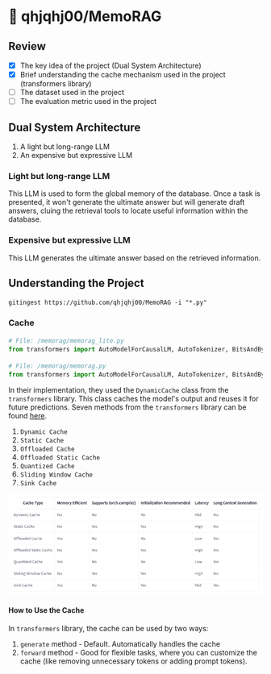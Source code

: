 # 🚀 qhjqhj00/MemoRAG

## Review
- [x] The key idea of the project (Dual System Architecture)
- [x] Brief understanding the cache mechanism used in the project (transformers library)
- [ ] The dataset used in the project
- [ ] The evaluation metric used in the project

## Dual System Architecture
1. A light but long-range LLM
2. An expensive but expressive LLM

### Light but long-range LLM
This LLM is used to form the global memory of the database. Once a task is presented, it won't generate the ultimate answer but will generate draft answers, cluing the retrieval tools to locate useful information within the database.

### Expensive but expressive LLM
This LLM generates the ultimate answer based on the retrieved information.

## Understanding the Project

```shell
gitingest https://github.com/qhjqhj00/MemoRAG -i "*.py"
```

### Cache
```python
# File: /memorag/memorag_lite.py
from transformers import AutoModelForCausalLM, AutoTokenizer, BitsAndBytesConfig, DynamicCache

# File: /memorag/memorag.py
from transformers import AutoModelForCausalLM, AutoTokenizer, BitsAndBytesConfig, DynamicCache
```

In their implementation, they used the `DynamicCache` class from the `transformers` library. This class caches the model's output and reuses it for future predictions. Seven methods from the `transformers` library can be found [here](https://huggingface.co/docs/transformers/en/kv_cache).

1. `Dynamic Cache`
1. `Static Cache`
1. `Offloaded Cache`
1. `Offloaded Static Cache`
1. `Quantized Cache`
1. `Sliding Window Cache`
1. `Sink Cache`

![20250216142911](https://raw.githubusercontent.com/hsiangjenli/pic-bed/main/images/20250216142911.png)

#### How to Use the Cache

In `transformers` library, the cache can be used by two ways:
1. `generate` method - Default. Automatically handles the cache
2. `forward` method - Good for flexible tasks, where you can customize the cache (like removing unnecessary tokens or adding prompt tokens).



<!-- 3. light but longrange LLM to form the global memory of database (Once a task is presented, it generates draft answers, cluing the retrieval tools to locate useful information within the database.)
1. On the other hand, it leverages an expensive but expressive
LLM, which generates the ultimate answer based on the retrieved information. -->